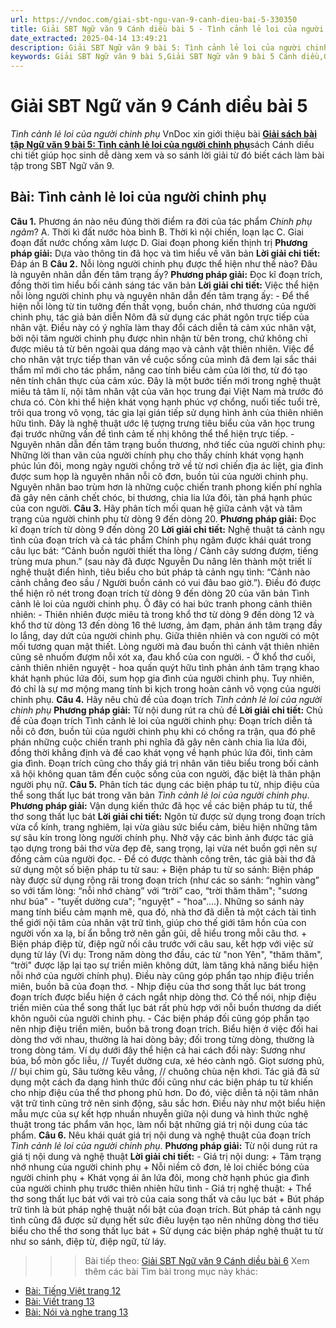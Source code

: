```yaml
---
url: https://vndoc.com/giai-sbt-ngu-van-9-canh-dieu-bai-5-330350
title: Giải SBT Ngữ văn 9 Cánh diều bài 5 - Tình cảnh lẻ loi của người chinh phụ - VnDoc.com
date_extracted: 2025-04-14 13:49:21
description: Giải SBT Ngữ văn 9 bài 5: Tình cảnh lẻ loi của người chinh phụ sách Cánh diều có đáp án chi tiết cho các bạn cùng tham khảo.
keywords: Giải SBT Ngữ văn 9 bài 5,Giải SBT Ngữ văn 9 bài 5 Cánh diều,Giải sách bài tập Ngữ văn CD lớp 9,Ngữ văn lớp 9 Cánh diều,giải bài tập ngữ văn lớp 9,bài Tình cảnh lẻ loi của người chinh phụ,giải SBT ngữ văn 9 CD trang 11
---
```


# Giải SBT Ngữ văn 9 Cánh diều bài 5
 _Tình cảnh lẻ loi của người chinh phụ_
VnDoc xin giới thiệu bài [**Giải sách bài tập Ngữ văn 9 bài 5: Tình cảnh lẻ loi của người chinh phụ**](<https://vndoc.com/giai-sbt-ngu-van-9-canh-dieu-bai-5-330350>)sách Cánh diều chi tiết giúp học sinh dễ dàng xem và so sánh lời giải từ đó biết cách làm bài tập trong SBT Ngữ văn 9.
## Bài: Tình cảnh lẻ loi của người chinh phụ
**Câu 1.** Phương án nào nêu đúng thời điểm ra đời của tác phẩm _Chinh phụ ngâm_?
A. Thời kì đất nước hòa bình
B. Thời kì nội chiến, loạn lạc
C. Giai đoạn đất nước chống xâm lược
D. Giai đoạn phong kiến thịnh trị
**Phương pháp giải:**
Dựa vào thông tin đã học và tìm hiểu về văn bản
**Lời giải chi tiết:**
Đáp án B
**Câu 2.** Nỗi lòng người chinh phụ được thể hiện như thế nào? Đâu là nguyên nhân dẫn đến tâm trạng ấy?
**Phương pháp giải:**
Đọc kĩ đoạn trích, đồng thời tìm hiểu bối cảnh sáng tác văn bản
**Lời giải chi tiết:**
Việc thể hiện nỗi lòng người chinh phụ và nguyên nhân dẫn đến tâm trạng ấy:
\- Để thể hiện nỗi lòng từ tin tưởng đến thất vọng, buồn chán, nhớ thương của người chinh phụ, tác giả bản diễn Nôm đã sử dụng các phát ngôn trực tiếp của nhân vật. Điều này có ý nghĩa làm thay đổi cách diễn tả cảm xúc nhân vật, bởi nội tâm người chinh phụ được nhìn nhận từ bên trong, chứ không chỉ được miêu tả từ bên ngoài qua dáng mạo và cảnh vật thiên nhiên.
Việc để cho nhân vật trực tiếp than vãn về cuộc sống của mình đã đem lại sắc thái thẩm mĩ mới cho tác phẩm, nâng cao tính biểu cảm của lời thơ, từ đó tạo nên tính chân thực của cảm xúc. Đây là một bước tiến mới trong nghệ thuật miêu tả tâm lí, nội tâm nhân vật của văn học trung đại Việt Nam mà trước đó chưa có.
Còn khi thể hiện khát vọng hạnh phúc vợ chổng, nuối tiếc tuổi trẻ, trôi qua trong vô vọng, tác gia lại gián tiếp sử dụng hình ảnh của thiên nhiên hữu tình. Đây là nghệ thuật ước lệ tượng trưng tiêu biểu của văn học trung đại trước những vấn đề tình cảm tế nhị không thể thể hiện trực tiếp.
\- Nguyên nhân dẫn đến tâm trạng buồn thương, nhớ tiếc của người chinh phụ: Những lời than vãn của người chính phụ cho thấy chính khát vọng hạnh phúc lún đôi, mong ngày người chồng trở về từ nơi chiến địa ác liệt, gia đinh được sum họp là nguyên nhân nỗi cô đơn, buồn tủi của người chinh phụ. Nguyên nhân bao trùm hơn là những cuộc chiến tranh phong kiến phí nghĩa đã gây nên cảnh chết chóc, bi thương, chia lia lứa đôi, tàn phá hạnh phúc của con người.
**Câu 3.** Hãy phân tích mối quan hệ giữa cảnh vật và tâm trạng của người chinh phụ từ dòng 9 đến dòng 20.
**Phương pháp giải:**
Đọc kĩ đoạn trích từ dòng 9 đến dòng 20
**Lời giải chi tiết:**
Nghệ thuật tá cảnh ngụ tình của đoạn trích và cả tác phẩm Chính phụ ngâm được khái quát trong câu lục bát: “Cảnh buồn người thiết tha lòng / Cành cây sương đượm, tiếng trùng mưa phun.” \(sau này đã được Nguyễn Du nâng lên thành một triết lí nghệ thuật điển hình, tiêu biểu cho bút pháp tà cảnh ngụ tình: “Cảnh nào cảnh chẳng đeo sầu / Người buồn cánh có vui đâu bao giờ.”\). Điều đó được thể hiện rõ nét trong đoạn trích từ dòng 9 đến dòng 20 của văn bản Tình cảnh lẻ loi của người chinh phụ. Ô đây có hai bức tranh phong cảnh thiên nhiên:
\- Thiên nhiên được miêu tả trong khổ thơ từ dòng 9 đến dòng 12 và khổ thơ từ dòng 13 đến dòng 16 thê lương, ảm đạm, phản ánh tâm trạng đầy lo lắng, day dứt của người chinh phụ. Giữa thiên nhiên và con người có một mối tương quan mật thiết. Lòng người mà đau buồn thì cảnh vật thiên nhiên cũng sẽ nhuốm đượm nỗi xót xa, đau khổ của con người.
\- Ở khổ thơ cuối, cảnh thiên nhiên nguyệt - hoa quấn quýt hữu tình phản ánh tâm trạng khao khát hạnh phúc lứa đôi, sum họp gia đình của người chinh phụ. Tuy nhiên, đó chỉ là sự mơ mộng mang tính bi kịch trong hoàn cảnh vô vọng của người chinh phụ.
**Câu 4.** Hãy nêu chủ đề của đoạn trích _Tình cảnh lẻ loi của người chinh phụ_
**Phương pháp giải:**
Từ nội dung rút ra chủ đề
**Lời giải chi tiết:**
Chủ đề của đoạn trích Tình cảnh lẻ loi của người chinh phụ: Đoạn trích diễn tả nỗi cô đơn, buồn tủi của người chinh phụ khi có chồng ra trận, qua đó phê phán những cuộc chiến tranh phi nghĩa đã gây nên cành chia lìa lứa đôi, đồng thời khẳng định và đề cao khát vọng về hạnh phúc lứa đôi, tình cảm gia đình. Đoạn trích cũng cho thấy giá trị nhân văn tiêu biểu trong bối cảnh xã hội không quan tâm đến cuộc sống của con người, đặc biệt là thân phận người phụ nữ.
**Câu 5.** Phân tích tác dụng các biện pháp tu từ, nhịp điệu của thể song thất lục bát trong văn bản _Tình cảnh lẻ loi của người chinh phụ_.
**Phương pháp giải:**
Vận dụng kiến thức đã học về các biện pháp tu từ, thể thơ song thất lục bát
**Lời giải chi tiết:**
Ngôn từ được sử dụng trong đoạn trích vừa cổ kính, trang nghiêm, lại vừa giàu sức biểu cảm, biêu hiện những tâm sự sâu kín trong lòng người chính phụ. Nhờ vậy các bình ảnh được tác giả tạo dựng trong bải thơ vừa đẹp đê, sang trọng, lại vừa nét buồn gợi nên sự đồng cảm của người đọc.
\- Để có được thành công trên, tác giả bài thơ đã sử dụng một số biện pháp tu từ sau:
\+ Biện pháp tu từ so sánh: Biện pháp này được sử dụng rộng rãi trong đoạn trích \(như các so sánh: “nghìn vàng” so với tấm lòng: “nỗi nhớ chàng” với “trời” cao, “trời thăm thăm"; "sương như búa" - "tuyết dường cưa"; "nguyệt" - "hoa"....\). Những so sánh này mang tính biểu cảm mạnh mẽ, qua đó, nhà thơ đã diễn tả một cách tài tình thể giới nội tâm của nhân vật trữ tình, giúp cho thế giới tâm hồn của con người vốn xa lạ, bí ẩn bỗng trở nên gần gũi, dễ hiểu trong mỗi câu thơ.
\+ Biện pháp điệp từ, điệp ngữ nối câu trước với câu sau, kết hợp với việc sử dụng từ láy \(Vi dụ: Trong năm dòng thơ đầu, các từ "non Yên", "thăm thăm", “trời" được lặp lại tạo sự triền miên không dứt, làm tăng khả năng biểu hiện nỗi nhớ của người chính phụ\). Điều này cũng góp phẩn tạo nhịp điệu triền miên, buồn bã của đoạn thơ.
\- Nhịp điệu của thơ song thất lục bát trong đoạn trích được biểu hiện ở cách ngắt nhịp dòng thơ. Có thể nói, nhịp điệu triền miên của thể song thất lục bát rất phù hợp với nỗi buồn thương da diết khôn nguôi của người chinh phụ.
\- Các biện pháp đối cũng góp phần tạo nên nhịp điệu triền miên, buồn bã trong đoạn trích. Biểu hiện ở việc đối hai dòng thơ với nhau, thường là hai dòng bảy; đối trong từng dòng, thường là trong dòng tám. Ví dụ dưới đây thể hiện cả hai cách đổi này:
Sương như búa, bổ mòn gốc liễu, //
Tuyết dường cưa, xẻ héo cành ngô.
Giọt sương phủ, // bụi chim gù,
Sâu tường kêu vẳng, // chuông chùa nện khơi.
Tác giả đã sử dụng một cách đa dạng hình thức đối cũng như các biện pháp tu từ khiến cho nhịp điệu của thể thơ phong phủ hơn. Do đó, việc diễn tả nội tâm nhân vật trữ tình cũng trở nên sinh động, sâu sắc hơn. Điều này như một biểu hiện mẫu mực của sự kết hợp nhuần nhuyễn giữa nội dung và hình thức nghệ thuật trong tác phẩm văn học, làm nổi bật những giá trị nội dung của tác phẩm.
**Câu 6.** Nêu khái quát giá trị nội dung và nghệ thuật của đoạn trích _Tình cảnh lẻ loi của người chinh phụ_.
**Phương pháp giải:**
Từ nội dung rút ra giá tị nội dung và nghệ thuật
**Lời giải chi tiết:**
\- Giá trị nội dung:
\+ Tâm trạng nhớ nhung của người chinh phụ
\+ Nỗi niềm cô đơn, lẻ loi chiếc bóng của người chinh phụ
\+ Khát vọng ái ân lứa đôi, mong chờ hạnh phúc gia đình của người chinh phụ trước thiên nhiên hữu tình
\- Giá trị nghệ thuật:
\+ Thể thơ song thất lục bát với vai trò của caia song thất và câu lục bát
\+ Bút pháp trữ tình là bút pháp nghệ thuật nổi bật của đoạn trích. Bút pháp tả cảnh ngụ tình cũng đã được sử dụng hết sức điêu luyện tạo nên những dòng thơ tiêu biểu cho thể thơ song thất lục bát
\+ Sử dụng các biện pháp nghệ thuật tu từ như so sánh, điệp từ, điệp ngữ, từ láy.
>>> Bài tiếp theo: [Giải SBT Ngữ văn 9 Cánh diều bài 6](<https://vndoc.com/giai-sbt-ngu-van-9-canh-dieu-bai-6-330352>)
Xem thêm các bài Tìm bài trong mục này khác:
  * [Bài: Tiếng Việt trang 12](</giai-sbt-ngu-van-9-canh-dieu-bai-6-330352>)
  * [Bài: Viết trang 13](</giai-sbt-ngu-van-9-canh-dieu-bai-7-330354>)
  * [Bài: Nói và nghe trang 13](</giai-sbt-ngu-van-9-canh-dieu-bai-8-330356>)

